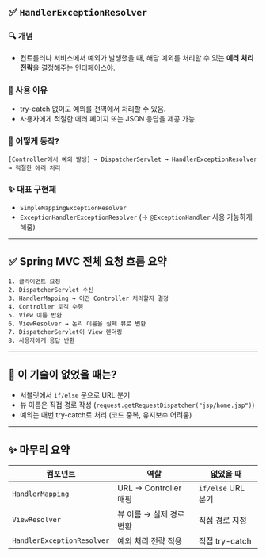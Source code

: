 ## ✅ `HandlerExceptionResolver`

### 🔍 개념

* 컨트롤러나 서비스에서 예외가 발생했을 때, 해당 예외를 처리할 수 있는 **에러 처리 전략**을 결정해주는 인터페이스야.

### 📌 사용 이유

* try-catch 없이도 예외를 전역에서 처리할 수 있음.
* 사용자에게 적절한 에러 페이지 또는 JSON 응답을 제공 가능.

### 🧠 어떻게 동작?

```text
[Controller에서 예외 발생] → DispatcherServlet → HandlerExceptionResolver → 적절한 에러 처리
```

### ✨ 대표 구현체

* `SimpleMappingExceptionResolver`
* `ExceptionHandlerExceptionResolver` (→ `@ExceptionHandler` 사용 가능하게 해줌)

---

## ✅ Spring MVC 전체 요청 흐름 요약

```text
1. 클라이언트 요청
2. DispatcherServlet 수신
3. HandlerMapping → 어떤 Controller 처리할지 결정
4. Controller 로직 수행
5. View 이름 반환
6. ViewResolver → 논리 이름을 실제 뷰로 변환
7. DispatcherServlet이 View 렌더링
8. 사용자에게 응답 반환
```

---

## 🔁 이 기술이 없었을 때는?

* 서블릿에서 `if/else` 문으로 URL 분기
* 뷰 이름은 직접 경로 작성 (`request.getRequestDispatcher("jsp/home.jsp")`)
* 예외는 매번 try-catch로 처리 (코드 중복, 유지보수 어려움)

---

## ✨ 마무리 요약

| 컴포넌트                       | 역할                  | 없었을 때            |
| -------------------------- | ------------------- | ---------------- |
| `HandlerMapping`           | URL → Controller 매핑 | `if/else` URL 분기 |
| `ViewResolver`             | 뷰 이름 → 실제 경로 변환     | 직접 경로 지정         |
| `HandlerExceptionResolver` | 예외 처리 전략 적용         | 직접 try-catch     |